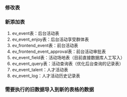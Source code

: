 ### 修改表 ###

### 新添加表 ###
1. ev_event表：后台活动表
2. ev_event_enjoy表：后台活动享受群体表
3. ev_frontend_event表：前台活动表
4. ev_frontend_event_approval表：前台活动审批表
5. ev_event_field表：活动场地表（目前直接数据库人工写入）
6. ev_event_query表：活动查询表（优化后台查询的记录表）
7. ev_event_talent：人才活动表
7. ev_event_log：人才活动历史记录表

### 需要执行的旧数据导入到新的表格的数据 ###
